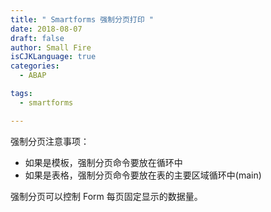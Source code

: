 ```yaml
---
title: " Smartforms 强制分页打印 "
date: 2018-08-07
draft: false
author: Small Fire
isCJKLanguage: true
categories: 
  - ABAP

tags: 
  - smartforms

---
```




强制分页注意事项：

- 如果是模板，强制分页命令要放在循环中
- 如果是表格，强制分页命令要放在表的主要区域循环中(main)

强制分页可以控制 Form 每页固定显示的数据量。

